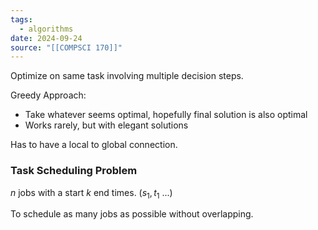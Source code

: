 ```yaml
---
tags:
  - algorithms
date: 2024-09-24
source: "[[COMPSCI 170]]"
---
```


Optimize on same task involving multiple decision steps.

Greedy Approach:
- Take whatever seems optimal, hopefully final solution is also optimal
- Works rarely, but with elegant solutions


Has to have a local to global connection.

### Task Scheduling Problem

$n$ jobs with a start $k$ end times. ($s_{1},t_{1}$ ...)

To schedule as many jobs as possible without overlapping.





